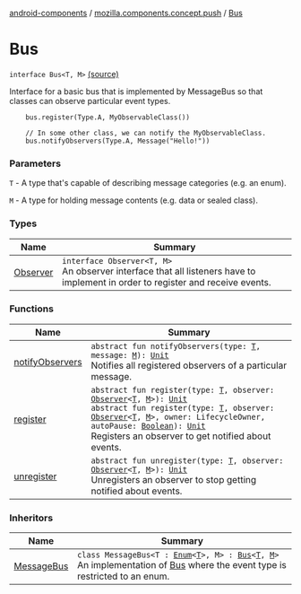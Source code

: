 [android-components](../../index.md) / [mozilla.components.concept.push](../index.md) / [Bus](./index.md)

# Bus

`interface Bus<T, M>` [(source)](https://github.com/mozilla-mobile/android-components/blob/master/components/concept/push/src/main/java/mozilla/components/concept/push/Bus.kt#L33)

Interface for a basic bus that is implemented by MessageBus so that classes can observe particular event types.

```
    bus.register(Type.A, MyObservableClass())

    // In some other class, we can notify the MyObservableClass.
    bus.notifyObservers(Type.A, Message("Hello!"))
```

### Parameters

`T` - A type that's capable of describing message categories (e.g. an enum).

`M` - A type for holding message contents (e.g. data or sealed class).

### Types

| Name | Summary |
|---|---|
| [Observer](-observer/index.md) | `interface Observer<T, M>`<br>An observer interface that all listeners have to implement in order to register and receive events. |

### Functions

| Name | Summary |
|---|---|
| [notifyObservers](notify-observers.md) | `abstract fun notifyObservers(type: `[`T`](index.md#T)`, message: `[`M`](index.md#M)`): `[`Unit`](https://kotlinlang.org/api/latest/jvm/stdlib/kotlin/-unit/index.html)<br>Notifies all registered observers of a particular message. |
| [register](register.md) | `abstract fun register(type: `[`T`](index.md#T)`, observer: `[`Observer`](-observer/index.md)`<`[`T`](index.md#T)`, `[`M`](index.md#M)`>): `[`Unit`](https://kotlinlang.org/api/latest/jvm/stdlib/kotlin/-unit/index.html)<br>`abstract fun register(type: `[`T`](index.md#T)`, observer: `[`Observer`](-observer/index.md)`<`[`T`](index.md#T)`, `[`M`](index.md#M)`>, owner: LifecycleOwner, autoPause: `[`Boolean`](https://kotlinlang.org/api/latest/jvm/stdlib/kotlin/-boolean/index.html)`): `[`Unit`](https://kotlinlang.org/api/latest/jvm/stdlib/kotlin/-unit/index.html)<br>Registers an observer to get notified about events. |
| [unregister](unregister.md) | `abstract fun unregister(type: `[`T`](index.md#T)`, observer: `[`Observer`](-observer/index.md)`<`[`T`](index.md#T)`, `[`M`](index.md#M)`>): `[`Unit`](https://kotlinlang.org/api/latest/jvm/stdlib/kotlin/-unit/index.html)<br>Unregisters an observer to stop getting notified about events. |

### Inheritors

| Name | Summary |
|---|---|
| [MessageBus](../../mozilla.components.feature.push/-message-bus/index.md) | `class MessageBus<T : `[`Enum`](https://kotlinlang.org/api/latest/jvm/stdlib/kotlin/-enum/index.html)`<`[`T`](../../mozilla.components.feature.push/-message-bus/index.md#T)`>, M> : `[`Bus`](./index.md)`<`[`T`](../../mozilla.components.feature.push/-message-bus/index.md#T)`, `[`M`](../../mozilla.components.feature.push/-message-bus/index.md#M)`>`<br>An implementation of [Bus](./index.md) where the event type is restricted to an enum. |
